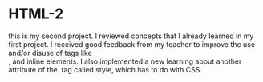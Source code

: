 # HTML-2
this is my second project.
I reviewed concepts that I already learned in my first project.
I received good feedback from my teacher to improve the use and/or disuse of tags like <br>, <span> and inline elements.
I also implemented a new learning about another attribute of the <img> tag called style, which has to do with CSS.
